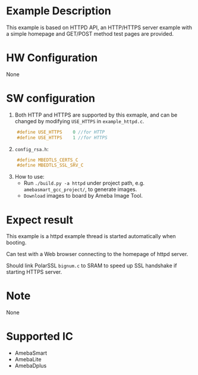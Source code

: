 # Example Description

This example is based on HTTPD API, an HTTP/HTTPS server example with a simple homepage and GET/POST method test pages are provided.

# HW Configuration

None

# SW configuration

1. Both HTTP and HTTPS are supported by this exmaple, and can be changed by modifying `USE_HTTPS` in `example_httpd.c`.
```C
	#define USE_HTTPS    0 //for HTTP
	#define USE_HTTPS    1 //for HTTPS
```

2. `config_rsa.h`:
```C
	#define MBEDTLS_CERTS_C
	#define MBEDTLS_SSL_SRV_C
```

3. How to use:
   - Run `./build.py -a httpd` under project path, e.g. `amebasmart_gcc_project/`, to generate images.
   - `Download` images to board by Ameba Image Tool.

# Expect result

This example is a httpd example thread is started automatically when booting.

Can test with a Web browser connecting to the homepage of httpd server.

Should link PolarSSL `bignum.c` to SRAM to speed up SSL handshake if starting HTTPS server.

# Note

None

# Supported IC

- AmebaSmart
- AmebaLite
- AmebaDplus
